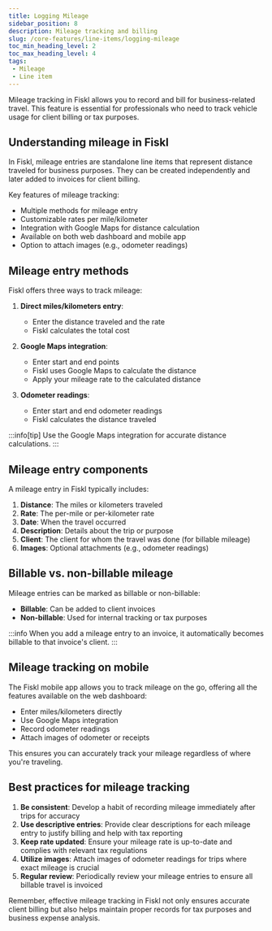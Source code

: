```yaml
---
title: Logging Mileage
sidebar_position: 8
description: Mileage tracking and billing
slug: /core-features/line-items/logging-mileage
toc_min_heading_level: 2
toc_max_heading_level: 4
tags:
 - Mileage
 - Line item
---
```


Mileage tracking in Fiskl allows you to record and bill for business-related travel. This feature is essential for professionals who need to track vehicle usage for client billing or tax purposes.

## Understanding mileage in Fiskl

In Fiskl, mileage entries are standalone line items that represent distance traveled for business purposes. They can be created independently and later added to invoices for client billing.

Key features of mileage tracking:
- Multiple methods for mileage entry
- Customizable rates per mile/kilometer
- Integration with Google Maps for distance calculation
- Available on both web dashboard and mobile app
- Option to attach images (e.g., odometer readings)

## Mileage entry methods

Fiskl offers three ways to track mileage:

1. **Direct miles/kilometers entry**:
   - Enter the distance traveled and the rate
   - Fiskl calculates the total cost

2. **Google Maps integration**:
   - Enter start and end points
   - Fiskl uses Google Maps to calculate the distance
   - Apply your mileage rate to the calculated distance

3. **Odometer readings**:
   - Enter start and end odometer readings
   - Fiskl calculates the distance traveled

:::info[tip]
Use the Google Maps integration for accurate distance calculations.
:::

## Mileage entry components

A mileage entry in Fiskl typically includes:

1. **Distance**: The miles or kilometers traveled
2. **Rate**: The per-mile or per-kilometer rate
3. **Date**: When the travel occurred
4. **Description**: Details about the trip or purpose
5. **Client**: The client for whom the travel was done (for billable mileage)
6. **Images**: Optional attachments (e.g., odometer readings)

## Billable vs. non-billable mileage

Mileage entries can be marked as billable or non-billable:

- **Billable**: Can be added to client invoices
- **Non-billable**: Used for internal tracking or tax purposes

:::info
When you add a mileage entry to an invoice, it automatically becomes billable to that invoice's client.
:::

## Mileage tracking on mobile

The Fiskl mobile app allows you to track mileage on the go, offering all the features available on the web dashboard:

- Enter miles/kilometers directly
- Use Google Maps integration
- Record odometer readings
- Attach images of odometer or receipts

This ensures you can accurately track your mileage regardless of where you're traveling.

## Best practices for mileage tracking

1. **Be consistent**: Develop a habit of recording mileage immediately after trips for accuracy
2. **Use descriptive entries**: Provide clear descriptions for each mileage entry to justify billing and help with tax reporting
3. **Keep rate updated**: Ensure your mileage rate is up-to-date and complies with relevant tax regulations
4. **Utilize images**: Attach images of odometer readings for trips where exact mileage is crucial
5. **Regular review**: Periodically review your mileage entries to ensure all billable travel is invoiced

Remember, effective mileage tracking in Fiskl not only ensures accurate client billing but also helps maintain proper records for tax purposes and business expense analysis.
